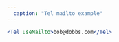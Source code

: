 ```yaml
---
  caption: "Tel mailto example"
---
```


<!-- markdownlint-disable MD041 -->
<!-- dprint-ignore -->
```jsx
<Tel useMailto>bob@dobbs.com</Tel>
```
